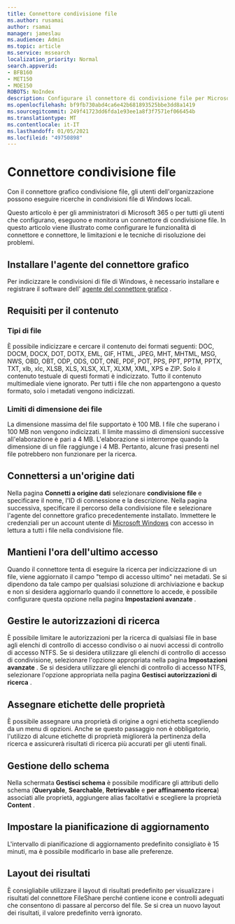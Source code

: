 ```yaml
---
title: Connettore condivisione file
ms.author: rusamai
author: rsamai
manager: jameslau
ms.audience: Admin
ms.topic: article
ms.service: mssearch
localization_priority: Normal
search.appverid:
- BFB160
- MET150
- MOE150
ROBOTS: NoIndex
description: Configurare il connettore di condivisione file per Microsoft Search
ms.openlocfilehash: bf9fb730abd4ca6e42b681893525bbe3dd8a1419
ms.sourcegitcommit: 249f41723dd6fda1e93ee1a8f3f7571ef066454b
ms.translationtype: MT
ms.contentlocale: it-IT
ms.lasthandoff: 01/05/2021
ms.locfileid: "49750898"
---
```

# <a name="file-share-connector"></a>Connettore condivisione file

Con il connettore grafico condivisione file, gli utenti dell'organizzazione possono eseguire ricerche in condivisioni file di Windows locali.

Questo articolo è per gli amministratori di Microsoft 365 o per tutti gli utenti che configurano, eseguono e monitora un connettore di condivisione file. In questo articolo viene illustrato come configurare le funzionalità di connettore e connettore, le limitazioni e le tecniche di risoluzione dei problemi.

## <a name="install-graph-connector-agent"></a>Installare l'agente del connettore grafico

Per indicizzare le condivisioni di file di Windows, è necessario installare e registrare il software dell' [agente del connettore grafico](on-prem-agent.md) .

## <a name="content-requirements"></a>Requisiti per il contenuto

### <a name="file-types"></a>Tipi di file

È possibile indicizzare e cercare il contenuto dei formati seguenti: DOC, DOCM, DOCX, DOT, DOTX, EML, GIF, HTML, JPEG, MHT, MHTML, MSG, NWS, OBD, OBT, ODP, ODS, ODT, ONE, PDF, POT, PPS, PPT, PPTM, PPTX, TXT, xlb, xlc, XLSB, XLS, XLSX, XLT, XLXM, XML, XPS e ZIP. Solo il contenuto testuale di questi formati è indicizzato. Tutto il contenuto multimediale viene ignorato. Per tutti i file che non appartengono a questo formato, solo i metadati vengono indicizzati.

### <a name="file-size-limits"></a>Limiti di dimensione dei file

La dimensione massima del file supportato è 100 MB. I file che superano i 100 MB non vengono indicizzati. Il limite massimo di dimensioni successive all'elaborazione è pari a 4 MB. L'elaborazione si interrompe quando la dimensione di un file raggiunge i 4 MB. Pertanto, alcune frasi presenti nel file potrebbero non funzionare per la ricerca.

## <a name="connect-to-a-data-source"></a>Connettersi a un'origine dati

Nella pagina **Connetti a origine dati** selezionare **condivisione file** e specificare il nome, l'ID di connessione e la descrizione. Nella pagina successiva, specificare il percorso della condivisione file e selezionare l'agente del connettore grafico precedentemente installato. Immettere le credenziali per un account utente di [Microsoft Windows](https://microsoft.com/windows) con accesso in lettura a tutti i file nella condivisione file.

## <a name="preserve-last-access-time"></a>Mantieni l'ora dell'ultimo accesso

Quando il connettore tenta di eseguire la ricerca per indicizzazione di un file, viene aggiornato il campo "tempo di accesso ultimo" nei metadati. Se si dipendono da tale campo per qualsiasi soluzione di archiviazione e backup e non si desidera aggiornarlo quando il connettore lo accede, è possibile configurare questa opzione nella pagina **Impostazioni avanzate** .

## <a name="manage-search-permissions"></a>Gestire le autorizzazioni di ricerca

È possibile limitare le autorizzazioni per la ricerca di qualsiasi file in base agli elenchi di controllo di accesso condiviso o ai nuovi accessi di controllo di accesso NTFS. Se si desidera utilizzare gli elenchi di controllo di accesso di condivisione, selezionare l'opzione appropriata nella pagina **Impostazioni avanzate** . Se si desidera utilizzare gli elenchi di controllo di accesso NTFS, selezionare l'opzione appropriata nella pagina **Gestisci autorizzazioni di ricerca** .

## <a name="assign-property-labels"></a>Assegnare etichette delle proprietà

È possibile assegnare una proprietà di origine a ogni etichetta scegliendo da un menu di opzioni. Anche se questo passaggio non è obbligatorio, l'utilizzo di alcune etichette di proprietà migliorerà la pertinenza della ricerca e assicurerà risultati di ricerca più accurati per gli utenti finali.

## <a name="manage-schema"></a>Gestione dello schema

Nella schermata **Gestisci schema** è possibile modificare gli attributi dello schema (**Queryable**, **Searchable**, **Retrievable** e **per affinamento ricerca**) associati alle proprietà, aggiungere alias facoltativi e scegliere la proprietà **Content** .

## <a name="set-the-refresh-schedule"></a>Impostare la pianificazione di aggiornamento

L'intervallo di pianificazione di aggiornamento predefinito consigliato è 15 minuti, ma è possibile modificarlo in base alle preferenze.

## <a name="result-layout"></a>Layout dei risultati

È consigliabile utilizzare il layout di risultati predefinito per visualizzare i risultati del connettore FileShare perché contiene icone e controlli adeguati che consentono di passare al percorso del file. Se si crea un nuovo layout dei risultati, il valore predefinito verrà ignorato.
